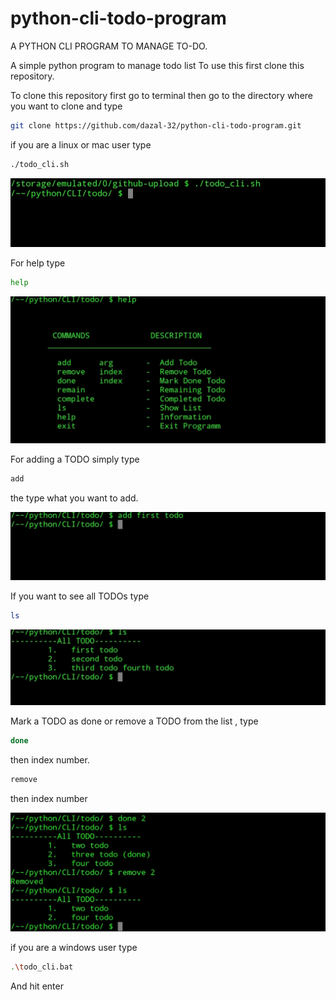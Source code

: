 # python-cli-todo-program
A PYTHON CLI PROGRAM TO MANAGE TO-DO.

A simple python program to manage todo list
To use this first clone this repository.

To clone this repository first go to terminal then go to the directory where you want to clone and  type
```bash
git clone https://github.com/dazal-32/python-cli-todo-program.git
```
if you are a linux or mac user type 
```bash
./todo_cli.sh
```

![Screenshot](images/start.jpg)

For help type
```bash
help
```
![Screenshot](images/help.jpg)

For adding a TODO simply type 
```bash
add 
```
the type what you want to add.

![screenshot](images/add.jpg)

If you want to see all TODOs type
```bash
ls
```

![screenshot](images/list.jpg)

Mark a TODO as done or remove a TODO from the list , type
```bash
done
```
then index number.
```bash
remove 
```
then index number

![screenshot](images/done_remove.jpg)

if you are a windows user type 
```bash
.\todo_cli.bat
```
And hit enter

 

